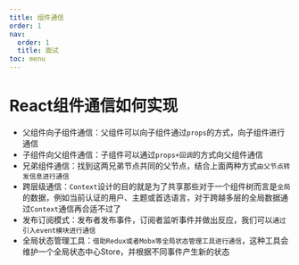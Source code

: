 ```yaml
---
title: 组件通信
order: 1
nav:
  order: 1
  title: 面试
toc: menu
---
```


# **React组件通信如何实现**

- 父组件向子组件通信：父组件可以向子组件通过`props`的方式，向子组件进行通信
- 子组件向父组件通信：子组件可以通过`props+回调`的方式向父组件通信
- 兄弟组件通信：找到这两兄弟节点共同的父节点，结合上面两种方式`由父节点转发信息进行通信`
- 跨层级通信：`Context`设计的目的就是为了共享那些对于一个组件树而言是`全局`的数据，例如当前认证的用户、主题或首选语言，对于跨越多层的全局数据通过`Context`通信再合适不过了
- 发布订阅模式：发布者发布事件，订阅者监听事件并做出反应，我们可以`通过引入event模块进行通信`
- 全局状态管理工具：`借助Redux或者Mobx等全局状态管理工具进行通信`，这种工具会维护一个全局状态中心Store，并根据不同事件产生新的状态


